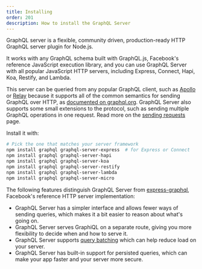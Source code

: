 ```yaml
---
title: Installing
order: 201
description: How to install the GraphQL Server
---
```


GraphQL server is a flexible, community driven, production-ready HTTP GraphQL server plugin for Node.js.

It works with any GraphQL schema built with GraphQL.js, Facebook's reference JavaScript execution library, and you can use GraphQL Server with all popular JavaScript HTTP servers, including Express, Connect, Hapi, Koa, Restify, and Lambda.

This server can be queried from any popular GraphQL client, such as [Apollo](http://dev.apollodata.com) or [Relay](https://facebook.github.io/relay) because it supports all of the common semantics for sending GraphQL over HTTP, as [documented on graphql.org](http://graphql.org/learn/serving-over-http/). GraphQL Server also supports some small extensions to the protocol, such as sending multiple GraphQL operations in one request. Read more on the [sending requests](/tools/graphql-server/requests.html) page.

Install it with:

```bash
# Pick the one that matches your server framework
npm install graphql graphql-server-express  # for Express or Connect
npm install graphql graphql-server-hapi
npm install graphql graphql-server-koa
npm install graphql graphql-server-restify
npm install graphql graphql-server-lambda
npm install graphql graphql-server-micro
```

The following features distinguish GraphQL Server from [express-graphql](https://github.com/graphql/express-graphql), Facebook's reference HTTP server implementation:

- GraphQL Server has a simpler interface and allows fewer ways of sending queries, which makes it a bit easier to reason about what's going on.
- GraphQL Server serves GraphiQL on a separate route, giving you more flexibility to decide when and how to serve it.
- GraphQL Server supports [query batching](https://medium.com/apollo-stack/query-batching-in-apollo-63acfd859862) which can help reduce load on your server.
- GraphQL Server has built-in support for persisted queries, which can make your app faster and your server more secure.
